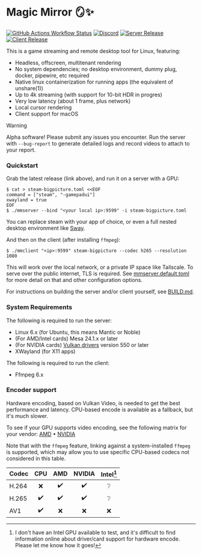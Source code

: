 # Magic Mirror 🪞✨
[![GitHub Actions Workflow Status](https://img.shields.io/github/actions/workflow/status/colinmarc/magic-mirror/tests.yaml)](https://github.com/colinmarc/magic-mirror/actions/workflows/tests.yaml)
[![Discord](https://img.shields.io/discord/1284975819222945802?style=flat&label=discord&color=7289DA)](https://discord.gg/v22G644DzS)
[![Server Release](https://img.shields.io/github/v/release/colinmarc/magic-mirror?filter=mmserver*&display_name=tag&label=download)](https://github.com/colinmarc/magic-mirror/releases/tag/mmserver-v0.5.6)
[![Client Release](https://img.shields.io/github/v/release/colinmarc/magic-mirror?filter=mmclient*&display_name=tag&label=download)](https://github.com/colinmarc/magic-mirror/releases/tag/mmclient-v0.4.1)

This is a game streaming and remote desktop tool for Linux, featuring:

 - Headless, offscreen, multitenant rendering
 - No system dependencies; no desktop environment, dummy plug, docker, pipewire, etc required
 - Native linux containerization for running apps (the equivalent of unshare(1))
 - Up to 4k streaming (with support for 10-bit HDR in progres)
 - Very low latency (about 1 frame, plus network)
 - Local cursor rendering
 - Client support for macOS

> [!WARNING]
> Alpha software! Please submit any issues you encounter. Run the server with `--bug-report` to generate detailed logs and record videos to attach to your report.

### Quickstart

Grab the latest release (link above), and run it on a server with a GPU:

```shell
$ cat > steam-bigpicture.toml <<EOF
command = ["steam", "-gamepadui"]
xwayland = true
EOF
$ ./mmserver --bind "<your local ip>:9599" -i steam-bigpicture.toml
```

You can replace steam with your app of choice, or even a full nested desktop environment like [Sway](https://swaywm.org/).

And then on the client (after installing `ffmpeg`):

```shell
$ ./mmclient "<ip>:9599" steam-bigpicture --codec h265 --resolution 1080
```

This will work over the local network, or a private IP space like Tailscale. To serve over the public internet, TLS is required. See [mmserver.default.toml](mmserver.default.toml) for more detail on that and other configuration options.

For instructions on building the server and/or client yourself, see [BUILD.md](BUILD.md).


### System Requirements

The following is required to run the server:

 - Linux 6.x (for Ubuntu, this means Mantic or Noble)
 - (For AMD/Intel cards) Mesa 24.1.x or later
 - (For NVIDIA cards) [Vulkan drivers](https://developer.nvidia.com/vulkan-driver) version 550 or later
 - XWayland (for X11 apps)

The following is required to run the client:

 - Ffmpeg 6.x

### Encoder support

Hardware encoding, based on Vulkan Video, is needed to get the best performance and latency. CPU-based encode is available as a fallback, but it's much slower.

To see if your GPU supports video encoding, see the following matrix for your vendor: [AMD](https://en.wikipedia.org/wiki/Unified_Video_Decoder#Format_support) • [NVIDIA](https://developer.nvidia.com/video-encode-and-decode-gpu-support-matrix-new)

Note that with the `ffmpeg` feature, linking against a system-installed `ffmpeg` is supported, which may allow you to use specific CPU-based codecs not considered in this table.

| Codec | CPU | AMD | NVIDIA | Intel[^1] |
| ----- | :-: | :-: | :----: | :---: |
| H.264 |  ❌ |  ✔️  |   ✔️    |   ❔  |
| H.265 |  ✔️  |  ✔️  |   ✔️    |   ❔  |
|  AV1  |  ✔️  |  ❌ |   ❌   |   ❌  |

[^1]: I don't have an Intel GPU available to test, and it's difficult to find information online about driver/card support for hardware encode. Please let me know how it goes!
